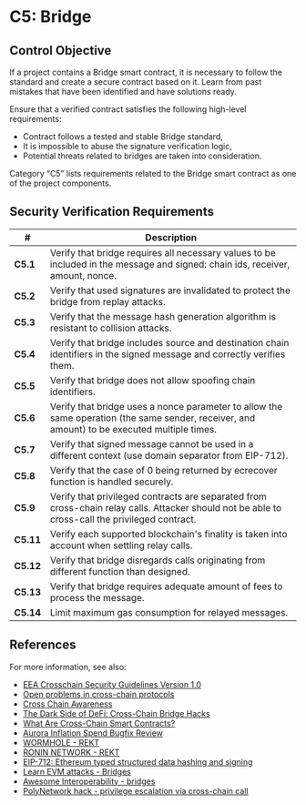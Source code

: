 # C5: Bridge

## Control Objective

If a project contains a Bridge smart contract, it is necessary to follow the standard and create a secure contract based on it. Learn from past mistakes that have been identified and have solutions ready.

Ensure that a verified contract satisfies the following high-level requirements:
* Contract follows a tested and stable Bridge standard,
* It is impossible to abuse the signature verification logic,
* Potential threats related to bridges are taken into consideration.

Category “C5” lists requirements related to the Bridge smart contract as one of the project components.

## Security Verification Requirements

| # | Description |
| --- | --- |
| **C5.1** | Verify that bridge requires all necessary values to be included in the message and signed: chain ids, receiver, amount, nonce. |
| **C5.2** | Verify that used signatures are invalidated to protect the bridge from replay attacks. |
| **C5.3** | Verify that the message hash generation algorithm is resistant to collision attacks. |
| **C5.4** | Verify that bridge includes source and destination chain identifiers in the signed message and correctly verifies them. |
| **C5.5** | Verify that bridge does not allow spoofing chain identifiers. |
| **C5.6** | Verify that bridge uses a nonce parameter to allow the same operation (the same sender, receiver, and amount) to be executed multiple times. |
| **C5.7** | Verify that signed message cannot be used in a different context (use domain separator from EIP-712). |
| **C5.8** | Verify that the case of 0 being returned by ecrecover function is handled securely. |
| **C5.9** | Verify that privileged contracts are separated from cross-chain relay calls. Attacker should not be able to cross-call the privileged contract. |
| **C5.11** | Verify each supported blockchain's finality is taken into account when settling relay calls. |
| **C5.12** | Verify that bridge disregards calls originating from different function than designed. |
| **C5.13** | Verify that bridge requires adequate amount of fees to process the message. |
| **C5.14** | Limit maximum gas consumption for relayed messages. |

## References
For more information, see also:
* [EEA Crosschain Security Guidelines Version 1.0](https://entethalliance.github.io/crosschain-interoperability/crosschainsecurityguidelines.html)
* [Open problems in cross-chain protocols](https://arxiv.org/pdf/2101.12412.pdf)
* [Cross Chain Awareness](https://docs.openzeppelin.com/contracts/4.x/api/crosschain)
* [The Dark Side of DeFi: Cross-Chain Bridge Hacks](https://quantstamp.com/blog/the-dark-side-of-defi-cross-chain-bridge-hacks/)
* [What Are Cross-Chain Smart Contracts?](https://blog.chain.link/cross-chain-smart-contracts/)
* [Aurora Inflation Spend Bugfix Review](https://medium.com/immunefi/aurora-infinite-spend-bugfix-review-6m-payout-e635d24273d)
* [WORMHOLE - REKT](https://rekt.news/wormhole-rekt/)
* [RONIN NETWORK - REKT](https://rekt.news/ronin-rekt/)
* [EIP-712: Ethereum typed structured data hashing and signing](https://eips.ethereum.org/EIPS/eip-712)
* [Learn EVM attacks - Bridges](https://github.com/coinspect/learn-evm-attacks#bridges)
* [Awesome Interoperability - bridges](https://docs.nomad.xyz/resources/awesome-interoperability)
* [PolyNetwork hack - privilege escalation via cross-chain call](https://research.kudelskisecurity.com/2021/08/12/the-poly-network-hack-explained/)
